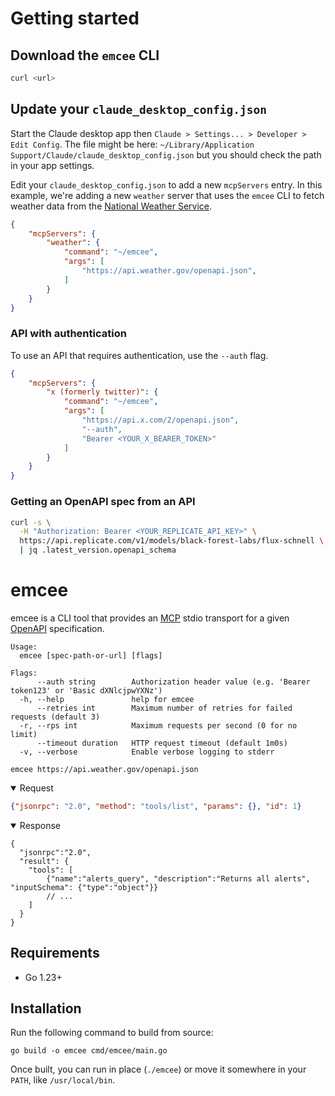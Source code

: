 # Getting started

## Download the `emcee` CLI
```sh
curl <url>
```


## Update your `claude_desktop_config.json`

Start the Claude desktop app then `Claude > Settings... > Developer > Edit Config`. The file might be here: `~/Library/Application Support/Claude/claude_desktop_config.json` but you should check the path in your app settings.  


Edit your `claude_desktop_config.json` to add a new `mcpServers` entry. In this example, we're adding a new `weather` server that uses the `emcee` CLI to fetch weather data from the [National Weather Service](https://api.weather.gov/openapi.json).

```json
{
    "mcpServers": {
        "weather": {
            "command": "~/emcee",
            "args": [
                "https://api.weather.gov/openapi.json",
            ]
        }
    }
}
```

### API with authentication
To use an API that requires authentication, use the `--auth` flag. 

```json
{
    "mcpServers": {
        "x (formerly twitter)": {
            "command": "~/emcee",
            "args": [
                "https://api.x.com/2/openapi.json",
                "--auth",
                "Bearer <YOUR_X_BEARER_TOKEN>"
            ]
        }
    }
}
```


### Getting an OpenAPI spec from an API

```sh
curl -s \
  -H "Authorization: Bearer <YOUR_REPLICATE_API_KEY>" \
  https://api.replicate.com/v1/models/black-forest-labs/flux-schnell \
  | jq .latest_version.openapi_schema
```



# emcee

emcee is a CLI tool that provides an [MCP] stdio transport for a given [OpenAPI] specification.

```console
Usage:
  emcee [spec-path-or-url] [flags]

Flags:
      --auth string        Authorization header value (e.g. 'Bearer token123' or 'Basic dXNlcjpwYXNz')
  -h, --help               help for emcee
      --retries int        Maximum number of retries for failed requests (default 3)
  -r, --rps int            Maximum requests per second (0 for no limit)
      --timeout duration   HTTP request timeout (default 1m0s)
  -v, --verbose            Enable verbose logging to stderr
```

```console
emcee https://api.weather.gov/openapi.json
```

<details open>

<summary>Request</summary>

```json
{"jsonrpc": "2.0", "method": "tools/list", "params": {}, "id": 1}
```

</details>

</details>

<details open>

<summary>Response</summary>

```jsonc
{ 
  "jsonrpc":"2.0", 
  "result": {
    "tools": [
        {"name":"alerts_query", "description":"Returns all alerts", "inputSchema": {"type":"object"}}
        // ...
    ]
  }
}
```

</details>

## Requirements

- Go 1.23+

## Installation

Run the following command to build from source:

```console
go build -o emcee cmd/emcee/main.go
```

Once built, you can run in place (`./emcee`) or 
move it somewhere in your `PATH`, like `/usr/local/bin`.

[MCP]: https://modelcontextprotocol.io/
[OpenAPI]: https://www.openapis.org
